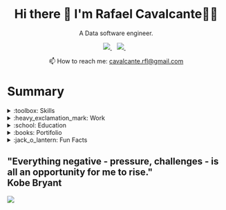<h1 align='center'>
  Hi there 👋 I'm Rafael Cavalcante👨‍💻
</h1>

<p align='center'>
  A Data software engineer.  <br> 
</p>



<p align='center'>
  
  <a href="https://br.linkedin.com/in/rafael-cavalcante-4b58b2100/">
    <img src="https://img.shields.io/badge/linkedin-%230077B5.svg?&style=for-the-badge&logo=linkedin&logoColor=white" />
  </a>&nbsp;&nbsp;
  <a href="https://">
    <img src="https://img.shields.io/badge/YouTube-FF0000?style=for-the-badge&logo=youtube&logoColor=white" />        
  </a>&nbsp;&nbsp;
  
</p>


<p align='center'>
  📫 How to reach me: <a href='mailto:cavalcante.rfl@gmail.com'>cavalcante.rfl@gmail.com</a>
</p>




# Summary

<details>
  <summary> :toolbox: Skills </summary>
   
   |Knowlegment Business | Programming   | Database         | Cloud          | CI-CD |
   |-------------    | ------------- | -------------    | -------------  | ------------- |
   |Data solutions   | Python        | Oracle (PL/SQL)  | AWS            | Docker        |
   |Customer experience| TS & Node   | Redis            | Databricks     | Git-actions   |
   |Fixed Income     | F#            |        -         |        -       | Azure pipeline|
   |Derivatives      | C#            |        -         |        -       |        -      |

 </details>
  
</details>
  

<details>
  <summary> :heavy_exclamation_mark: Work </summary>
   
 ### Data Software Engineer - ModalMais  
   
   
  - Building architect and services on Datalake (AWS / Databricks).  
  - Understand problems together business teams and create tech solutions.
  - Operations work : Coding data applications, Create/Maintenance Data pipelines, PowerBI Dashboard, Review Codes, Organize repository, Monitoring Services. 
  - Refactor legacy code to standard architecture. (Clean Arch / DDD / Hexagonal with TDD). 
  - Organize demands with team data engineer.  
  - Evangelize teams to data culture (Governance / Data-Driven decisions / Efficient process).  
  - Help/train business/BI Squads.

 </details>
  
</details>




<details>
  <summary> :school:  Education </summary>
   
 #### *School* 
- [x] Graduation - Economics (USP)
 
 #### *Certifications*
 - [x] Investment Banking (Saint Paul)
 
 #### *Extra actives*
 Code Camp - Youtube Channel.  
 Programming teacher at Liga de Mercado Financeiro at USP.  
 Summer Job - Equity Research at BoFA Merrill lynch.   

 </details>
  
</details>




 
<details>
  <summary> :books: Portifolio </summary>
   
   #### RoadMap Portifolio  
   
   #### Some cases

   |Case                         | Problem                                  | Stack            |STATUS|
   |-------------                | -------------                            | -------------    |---   |
   |Broker dealer simulation     | Replication broker dealer business       | Many             |:x:   |
   |Data lake IaC                | Building datalake aws                    | TS               |:x:|
   |Bifrost                      | Data transfer between DB's               |Python            |:x:|
   |CRM Investiments             | Simulation HUB investment                |TS/ Oracle / C#   |:x:|
   |API Gateway                  | Create api gateway                       |C#                |:x:|
   |Pricing fixed income         | Pricing finance products                 |F#                |:x:|
   |Pricing derivatives          | Pricing finance products                 |F#                |:x:|
   |API                          | Create robust api                        | TS, F#, C#       |:x:|
   |Wallet investment            | Create wallet investment simulation      | C#, F#, TS       |:x:|
   |Standard coding              | Template to some archs                   | TXT              |:x:|
   |CDK Samples                  | Knowlegment about clean code             | TS               |:x:|
   |Client attence               | Data science case                        | Python, PowerBI  |:x:|
   |Client journey               | Data science case                        | Python, PowerBI  |:x:|
   |Client churn                 | Data science case                        | Python, PowerBI  |:x:|
   |Client churn                 | Data science case                        | Python, PowerBI  |:x:|
   |Fake data generators         | Simulation some data                     | TS               |:x:|
   |Data pipeline SQL            | Create package into Oracle               | Oracle / PowerBi |:x:|
   |Data pipeline Airflow        | Create ETL into airflow                  | Python           |:x:|
   |Clean code knowledgment      | Building datalake aws                    | Python, TS       |:x:|
   |Standard coding              | Knowlegment about clean code             | Python           |:heavy_check_mark:|
   |Fundamentals functional programming| Knowlegment about TDD              | F#               |:x:|
   |Fundamentals OOP             | Knowlegment about OOP                    | C#               |:x:|
   |Fundamentals SQL             | Knowlegment about SQL                    | Oracle           |:x:|

 </details>
  
</details>


 


<details>
  <summary> :jack_o_lantern: Fun Facts </summary>
   
- I studied at worst public school at SP but entry the best university the LATAM.
- The sum of the journey from home to college was two and a half laps on earth.
- Love math, computer and dogs. :dog2:
- I fight BJJ and Muay Thai.
- I like listening to lofi and phonk while I work. :musical_note:
- I play ukulele.
- I'm engaged. :ring:  

 </details>
  
</details>

## "Everything negative - pressure, challenges - is all an opportunity for me to rise."  <br> Kobe Bryant
  
<a href="#"><img src="https://badges.pufler.dev/visits/Ratarca/Ratarca"></a>

